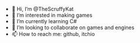 - 👋 Hi, I’m @TheScruffyKat
- 👀 I’m interested in making games
- 🌱 I’m currently learning C#
- 💞️ I’m looking to collaborate on games and engines
- 📫 How to reach me: github, itchio

<!---
TheScruffyKat/TheScruffyKat is a ✨ special ✨ repository because its `README.md` (this file) appears on your GitHub profile.
You can click the Preview link to take a look at your changes.
--->
